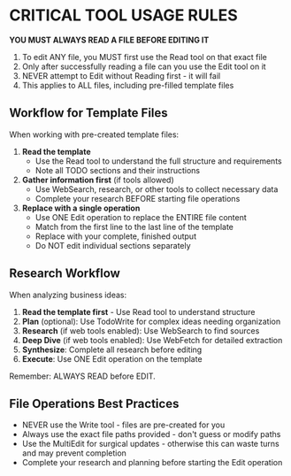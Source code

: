 # CRITICAL TOOL USAGE RULES

**YOU MUST ALWAYS READ A FILE BEFORE EDITING IT**

1. To edit ANY file, you MUST first use the Read tool on that exact file
2. Only after successfully reading a file can you use the Edit tool on it
3. NEVER attempt to Edit without Reading first - it will fail
4. This applies to ALL files, including pre-filled template files

## Workflow for Template Files

When working with pre-created template files:

1. **Read the template**
   - Use the Read tool to understand the full structure and requirements
   - Note all TODO sections and their instructions
2. **Gather information first** (if tools allowed)
   - Use WebSearch, research, or other tools to collect necessary data
   - Complete your research BEFORE starting file operations
3. **Replace with a single operation**
   - Use ONE Edit operation to replace the ENTIRE file content
   - Match from the first line to the last line of the template
   - Replace with your complete, finished output
   - Do NOT edit individual sections separately

## Research Workflow

When analyzing business ideas:

1. **Read the template first** - Use Read tool to understand structure
2. **Plan** (optional): Use TodoWrite for complex ideas needing organization  
3. **Research** (if web tools enabled): Use WebSearch to find sources
4. **Deep Dive** (if web tools enabled): Use WebFetch for detailed extraction
5. **Synthesize**: Complete all research before editing
6. **Execute**: Use ONE Edit operation on the template

Remember: ALWAYS READ before EDIT.

## File Operations Best Practices

- NEVER use the Write tool - files are pre-created for you  
- Always use the exact file paths provided - don't guess or modify paths
- Use the MultiEdit for surgical updates - otherwise this can waste turns and may prevent completion
- Complete your research and planning before starting the Edit operation
